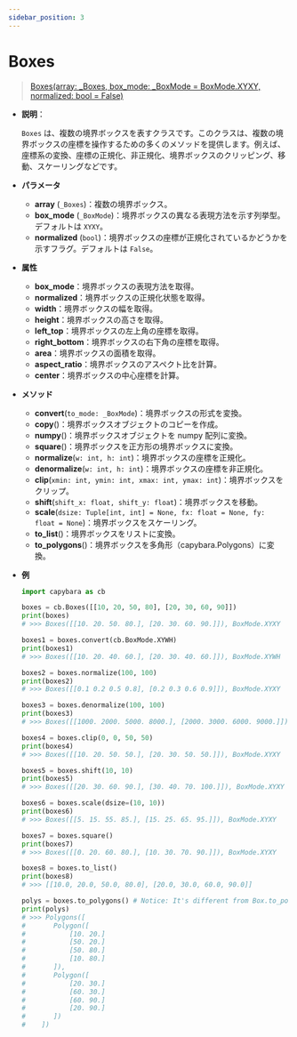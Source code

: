 ```yaml
---
sidebar_position: 3
---
```


# Boxes

> [Boxes(array: \_Boxes, box_mode: \_BoxMode = BoxMode.XYXY, normalized: bool = False)](https://github.com/DocsaidLab/Capybara/blob/975d62fba4f76db59e715c220f7a2af5ad8d050e/capybara/structures/boxes.py#L362)

- **説明**：

  `Boxes` は、複数の境界ボックスを表すクラスです。このクラスは、複数の境界ボックスの座標を操作するための多くのメソッドを提供します。例えば、座標系の変換、座標の正規化、非正規化、境界ボックスのクリッピング、移動、スケーリングなどです。

- **パラメータ**

  - **array** (`_Boxes`)：複数の境界ボックス。
  - **box_mode** (`_BoxMode`)：境界ボックスの異なる表現方法を示す列挙型。デフォルトは `XYXY`。
  - **normalized** (`bool`)：境界ボックスの座標が正規化されているかどうかを示すフラグ。デフォルトは `False`。

- **属性**

  - **box_mode**：境界ボックスの表現方法を取得。
  - **normalized**：境界ボックスの正規化状態を取得。
  - **width**：境界ボックスの幅を取得。
  - **height**：境界ボックスの高さを取得。
  - **left_top**：境界ボックスの左上角の座標を取得。
  - **right_bottom**：境界ボックスの右下角の座標を取得。
  - **area**：境界ボックスの面積を取得。
  - **aspect_ratio**：境界ボックスのアスペクト比を計算。
  - **center**：境界ボックスの中心座標を計算。

- **メソッド**

  - **convert**(`to_mode: _BoxMode`)：境界ボックスの形式を変換。
  - **copy**()：境界ボックスオブジェクトのコピーを作成。
  - **numpy**()：境界ボックスオブジェクトを numpy 配列に変換。
  - **square**()：境界ボックスを正方形の境界ボックスに変換。
  - **normalize**(`w: int, h: int`)：境界ボックスの座標を正規化。
  - **denormalize**(`w: int, h: int`)：境界ボックスの座標を非正規化。
  - **clip**(`xmin: int, ymin: int, xmax: int, ymax: int`)：境界ボックスをクリップ。
  - **shift**(`shift_x: float, shift_y: float`)：境界ボックスを移動。
  - **scale**(`dsize: Tuple[int, int] = None, fx: float = None, fy: float = None`)：境界ボックスをスケーリング。
  - **to_list**()：境界ボックスをリストに変換。
  - **to_polygons**()：境界ボックスを多角形（capybara.Polygons）に変換。

- **例**

  ```python
  import capybara as cb

  boxes = cb.Boxes([[10, 20, 50, 80], [20, 30, 60, 90]])
  print(boxes)
  # >>> Boxes([[10. 20. 50. 80.], [20. 30. 60. 90.]]), BoxMode.XYXY

  boxes1 = boxes.convert(cb.BoxMode.XYWH)
  print(boxes1)
  # >>> Boxes([[10. 20. 40. 60.], [20. 30. 40. 60.]]), BoxMode.XYWH

  boxes2 = boxes.normalize(100, 100)
  print(boxes2)
  # >>> Boxes([[0.1 0.2 0.5 0.8], [0.2 0.3 0.6 0.9]]), BoxMode.XYXY

  boxes3 = boxes.denormalize(100, 100)
  print(boxes3)
  # >>> Boxes([[1000. 2000. 5000. 8000.], [2000. 3000. 6000. 9000.]]), BoxMode.XYXY

  boxes4 = boxes.clip(0, 0, 50, 50)
  print(boxes4)
  # >>> Boxes([[10. 20. 50. 50.], [20. 30. 50. 50.]]), BoxMode.XYXY

  boxes5 = boxes.shift(10, 10)
  print(boxes5)
  # >>> Boxes([[20. 30. 60. 90.], [30. 40. 70. 100.]]), BoxMode.XYXY

  boxes6 = boxes.scale(dsize=(10, 10))
  print(boxes6)
  # >>> Boxes([[5. 15. 55. 85.], [15. 25. 65. 95.]]), BoxMode.XYXY

  boxes7 = boxes.square()
  print(boxes7)
  # >>> Boxes([[0. 20. 60. 80.], [10. 30. 70. 90.]]), BoxMode.XYXY

  boxes8 = boxes.to_list()
  print(boxes8)
  # >>> [[10.0, 20.0, 50.0, 80.0], [20.0, 30.0, 60.0, 90.0]]

  polys = boxes.to_polygons() # Notice: It's different from Box.to_polygon()
  print(polys)
  # >>> Polygons([
  #       Polygon([
  #           [10. 20.]
  #           [50. 20.]
  #           [50. 80.]
  #           [10. 80.]
  #       ]),
  #       Polygon([
  #           [20. 30.]
  #           [60. 30.]
  #           [60. 90.]
  #           [20. 90.]
  #       ])
  #    ])
  ```
